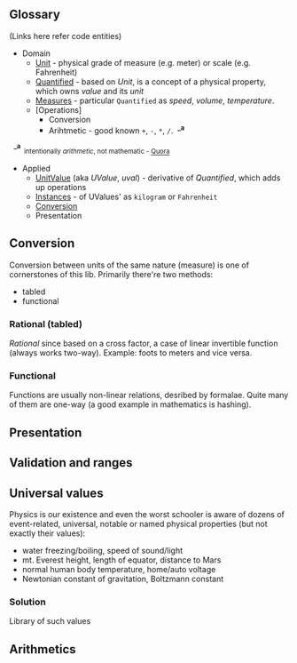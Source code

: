 ## Glossary
(Links here refer code entities)
+ Domain
    + [Unit](../projects/united-values/src/lib/_core/units.ts) - physical grade of measure (e.g. meter) or scale (e.g. Fahrenheit)
    + [Quantified](../projects/united-values/src/lib/_core/quantified.ts/) - based on *Unit*, is a concept of a physical property, which owns *value* and its *unit* 
    + [Measures](../projects/united-values/src/lib/_core/measure.ts/) - particular `Quantified` as *speed*, *volume*, *temperature*.
    + [Operations]
        + Conversion
        + Arihtmetic - good known `+`, `-`, `*`, `/`.&nbsp;&nbsp;<sup>**_a**</sup>
        
&nbsp;&nbsp;<sup>**_a**</sup><sub>&nbsp;&nbsp;intentionally *arithmetic*, not mathematic - [Quora](https://www.quora.com/What-is-difference-between-arithmetic-and-mathematics "What is the difference between Arithmetic and Mathematics?")</sub>

+ Applied
    + [UnitValue](../projects/united-values/src/lib/uvalue/_uvalue.ts) (aka *UValue*, *uval*) - derivative of *Quantified*, which adds up operations
    + [Instances](../projects/united-values/src/lib/uvalue/instances.ts) - of UValues' as `kilogram` or `Fahrenheit`
    + [Conversion](../projects/united-values/src/lib/uvalue/instances.ts)
    + Presentation

## Conversion
Conversion between units of the same nature (measure) is one of cornerstones of this lib.
Primarily there're two methods: 
+ tabled 
+ functional
 
### Rational (tabled)
*Rational* since based on a cross factor, a case of linear invertible function (always works two-way). Example: foots to meters and vice versa.

### Functional
Functions are usually non-linear relations, desribed by formalae. Quite many of them are one-way (a good example in mathematics is hashing).

## Presentation

## Validation and ranges


## Universal values
Physics is our existence and even the worst schooler is aware of dozens of event-related, universal, notable or named physical properties (but not exactly their values): 
+ water freezing/boiling, speed of sound/light 
+ mt. Everest height, length of equator, distance to Mars
+ normal human body temperature, home/auto voltage
+ Newtonian constant of gravitation, Boltzmann constant

### Solution
Library of such values

## Arithmetics

